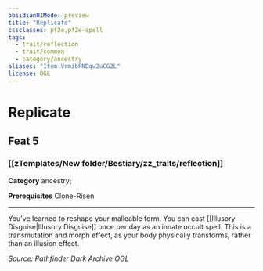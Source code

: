```yaml
---
obsidianUIMode: preview
title: "Replicate"
cssclasses: pf2e,pf2e-spell
tags:
  - trait/reflection
  - trait/common
  - category/ancestry
aliases: "Item.VrmibPNDqw2uCG2L"
license: OGL
---
```

# Replicate
## Feat 5
### [[zTemplates/New folder/Bestiary/zz_traits/reflection]]

**Category** ancestry; 



**Prerequisites** Clone-Risen
* * *
You've learned to reshape your malleable form. You can cast [[Illusory Disguise|Illusory Disguise]] once per day as an innate occult spell. This is a transmutation and morph effect, as your body physically transforms, rather than an illusion effect.

*Source: Pathfinder Dark Archive*
*OGL*